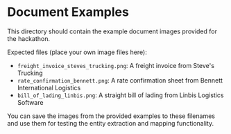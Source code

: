 # Document Examples

This directory should contain the example document images provided for the hackathon.

Expected files (place your own image files here):
- `freight_invoice_steves_trucking.png`: A freight invoice from Steve's Trucking
- `rate_confirmation_bennett.png`: A rate confirmation sheet from Bennett International Logistics
- `bill_of_lading_linbis.png`: A straight bill of lading from Linbis Logistics Software

You can save the images from the provided examples to these filenames and use them for testing the entity extraction and mapping functionality.
